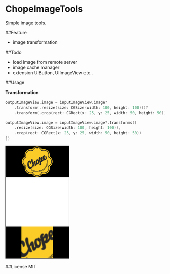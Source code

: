 # ChopeImageTools

Simple image tools.

##Feature
* image transformation

##Todo
* load image from remote server
* image cache manager
* extension UIButton, UIImageView etc..

##Usage

**Transformation**

```swift
outputImageView.image = inputImageView.image?
    .transform(.resize(size: CGSize(width: 100, height: 100)))?
    .transform(.crop(rect: CGRect(x: 25, y: 25, width: 50, height: 50)))
```

```swift
outputImageView.image = inputImageView.image?.transforms([
    .resize(size: CGSize(width: 100, height: 100)),
    .crop(rect: CGRect(x: 25, y: 25, width: 50, height: 50))
])
```

<img src="screenshots/screenshot_1.png" width="200" border="1"/>

##License
MIT